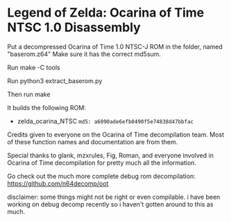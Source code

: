 # Legend of Zelda: Ocarina of Time NTSC 1.0 Disassembly

Put a decompressed Ocarina of Time 1.0 NTSC-J ROM in the folder, named "baserom.z64" Make sure it has the correct md5sum.

Run make -C tools

Run python3 extract_baserom.py

Then run make

It builds the following ROM:
* zelda_ocarina_NTSC `md5: a6090ade6efb0490f5e74838d47bbfac`

Credits given to everyone on the Ocarina of Time decompilation team. Most of these function names and documentation are from them.

Special thanks to glank, mzxrules, Fig, Roman, and everyone involved in Ocarina of Time decompilation for pretty much all the information.

Go check out the much more complete debug rom decompilation: https://github.com/n64decomp/oot

disclaimer: some things might not be right or even compilable. i have been working on debug decomp recently so i haven't gotten around to this as much.
